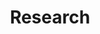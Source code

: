 ---
title: Research
cms_exclude: true

# View.
#   1 = List
#   2 = Compact
#   3 = Card
#   4 = Citation
# view: 2
# filter: false

# Optional header image (relative to `static/media/` folder).
# banner:
#  caption: ''
#  image: ''

type: page
layout: custom-publications
---
